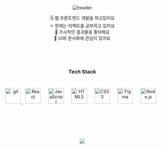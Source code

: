 <div align="center"> 
  
![header](https://capsule-render.vercel.app/api?type=waving&color=0:9fa5d5,100:e8f5c8&height=300&section=header&text=Hi,%20I'm%20Hyunil%20⸝⸝•ᴗ•⸝⸝&&fontColor=f3e3d3&fontSize=60&animation=twinkling)
</div>

<div align="center">
  
  🗒️ 웹 프론트엔드 개발을 하고있어요 <br/>
  ⚛️ 현재는 리액트를 공부하고 있어요 <br/>
  👀 가시적인 결과물을 좋아해요 <br/>
  🎨 UI와 문서화에 관심이 있어요 <br/>
  
  <br/>
  <br/>  
  <br/>
  
### __Tech Stack__
<br/>
  <a href="https://docs.soliditylang.org/en" target="_blank" rel="noreferrer"> <img src="https://docs.soliditylang.org/en/v0.8.15/_static/logo.svg" alt="git" height="50"/> </a>
  <a href="https://reactjs.org/" target="_blank"><img style="margin: 10px" src="https://profilinator.rishav.dev/skills-assets/react-original-wordmark.svg" alt="React" height="50" /></a>
  <a href="https://www.javascript.com/" target="_blank"><img style="margin: 10px" src="https://profilinator.rishav.dev/skills-assets/javascript-original.svg" alt="JavaScript" height="50" /></a>
  <a href="https://en.wikipedia.org/wiki/HTML5" target="_blank"><img style="margin: 10px" src="https://profilinator.rishav.dev/skills-assets/html5-original-wordmark.svg" alt="HTML5" height="50" /></a>  
  <a href="https://www.w3schools.com/css/" target="_blank"><img style="margin: 10px" src="https://profilinator.rishav.dev/skills-assets/css3-original-wordmark.svg" alt="CSS3" height="50" /></a> 
  <a href="https://www.figma.com/" target="_blank"><img style="margin: 10px" src="https://profilinator.rishav.dev/skills-assets/figma-icon.svg" alt="Figma" height="50" /></a>  
  <a href="https://nodejs.org/" target="_blank"><img style="margin: 10px" src="https://profilinator.rishav.dev/skills-assets/nodejs-original-wordmark.svg" alt="Node.js" height="50" /></a> 
  
  <br/>
  <br/>
  <br/>
  <br/>
  <br/>
  <br/>

<br>
<img src="https://img.shields.io/badge/gmail-556DB3?style=flat-square&logo=notion&logoColor=white&?logoWidth=40"/> <kenbugless@gmail.com>
<br/>
<br/>
<br/>
<br/>
</div>






















<!-- 🤔 My skill

<img src="https://img.shields.io/badge/notion-455a64?style=flat-square&logo=notion&logoColor=white&?logoWidth=40"/> [HI's Notion](https://oxidized-sphynx-29f.notion.site/PM-798ec37e05834fba887be39ca8cb6269?pvs=4)  

----------------------

🌱 Programming Language

![HTML5](https://img.shields.io/badge/html5-%23E34F26.svg?style=for-the-badge&logo=html5&logoColor=white)
![CSS3](https://img.shields.io/badge/css3-%231572B6.svg?style=for-the-badge&logo=css3&logoColor=white)
![JavaScript](https://img.shields.io/badge/javascript-%23323330.svg?style=for-the-badge&logo=javascript&logoColor=%23F7DF1E)

🌱 DB & Server

![NodeJS](https://img.shields.io/badge/node.js-6DA55F?style=for-the-badge&logo=node.js&logoColor=white)

🌱 Framework&Library

![React](https://img.shields.io/badge/react-%2320232a.svg?style=for-the-badge&logo=react&logoColor=%2361DAFB)

🌱 Others

![Git](https://img.shields.io/badge/git-%23F05033.svg?style=for-the-badge&logo=git&logoColor=white)
![Notion](https://img.shields.io/badge/Notion-%23000000.svg?style=for-the-badge&logo=notion&logoColor=white)
![Slack](https://img.shields.io/badge/Slack-4A154B?style=for-the-badge&logo=slack&logoColor=white)

👉 More information

If you're curious about my activities, check it out here!🤗

👉 More information -->

